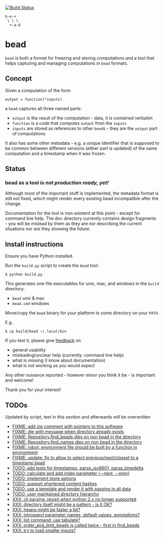 [![Build Status](https://travis-ci.org/e3krisztian/bead.svg?branch=master)](https://travis-ci.org/e3krisztian/bead)

    b-e-+
     \ \ \
      +-a-d

# bead


`bead` is both a format for freezing and storing computations and a tool that helps 
capturing and managing computations in `bead` formats.


## Concept

Given a computation of the form

    output = function(*inputs)

a `bead` captures all three named parts:

- `output` is the result of the computation - data, it is contained verbatim
- `function` is a code that computes `output` from the `inputs`
- `inputs` are stored as references to other `bead`s - they are the `output` part of
  computations

It also has some other metadata - e.g. a unique identifier that is supposed to be common 
between different versions (either part is updated) of the same computation and a timestamp
when it was frozen.


## Status

### bead as a tool *is not production ready, yet!*

Although most of the important stuff is implemented, the metadata format is still not fixed,
which might render every existing bead incompatible after the change.

Documentation for the tool is non-existent at this point - except for command line help.
The doc directory currently contains design fragments - you will be mislead by them as they 
are nor describing the current situations nor are they showing the future.


## Install instructions

Ensure you have Python installed.

Run the `build.py` script to create the `bead` tool:

```
$ python build.py
```

This generates one-file executables for unix, mac, and windows in the `build` directory:
- `bead` unix & mac
- `bead.cmd` windows

Move/copy the `bead` binary for your platform to some directory on your `PATH`.

E.g.

```
$ cp build/bead ~/.local/bin
```

If you test it, please give [feedback](../../issues) on
- general usability
- misleading/unclear help (currently: command line help)
- what is missing (I know about documentation)
- what is not working as you would expect

Any other nuisance reported - however minor you think it be - is important and welcome!

Thank you for your interest!


## TODOs

Updated by script, text in this section and afterwards will be overwritten

- [FIXME: add zip comment with pointers to this software](https://github.com/e3krisztian/bead/blob/renames/bead/workspace.py#L189)
- [FIXME: die with message when directory already exists](https://github.com/e3krisztian/bead/blob/renames/bead_cli/workspace.py#L49)
- [FIXME: Repository.find_beads dies on non bead in the directory](https://github.com/e3krisztian/bead/blob/renames/bead/repos.py#L109)
- [FIXME: Repository.find_names dies on non bead in the directory](https://github.com/e3krisztian/bead/blob/renames/bead/repos.py#L137)
- [FIXME: robot: environment file should be built by a function in environment](https://github.com/e3krisztian/bead/blob/renames/bead_cli/test_robot.py#L36)
- [FIXME: update: fix to allow to select previous/next/closest to a timestamp bead](https://github.com/e3krisztian/bead/blob/renames/bead_cli/input.py#L125)
- [TODO: add tests for timestamps, parse_iso8601, parse_timedelta](https://github.com/e3krisztian/bead/blob/renames/bead/tech/timestamp.py#L232)
- [TODO: calculate and add index parameter (--next, --prev)](https://github.com/e3krisztian/bead/blob/renames/bead_cli/common.py#L215)
- [TODO: implement more options](https://github.com/e3krisztian/bead/blob/renames/bead_cli/common.py#L118)
- [TODO: support shortened content hashes](https://github.com/e3krisztian/bead/blob/renames/bead/spec.py#L19)
- [TODO: use a template and render it with passing in all data](https://github.com/e3krisztian/bead/blob/renames/bead_cli/workspace.py#L220)
- [TODO: user maintained directory hierarchy](https://github.com/e3krisztian/bead/blob/renames/bead/repos.py#L71)
- [XXX: cli parsing: revisit when python 2.x no longer supported](https://github.com/e3krisztian/bead/blob/renames/bead_cli/cmdparse.py#L86)
- [XXX: directory itself might be a pattern - is it OK?](https://github.com/e3krisztian/bead/blob/renames/bead/repos.py#L107)
- [XXX: heapq might be faster a bit?](https://github.com/e3krisztian/bead/blob/renames/bead/repos.py#L57)
- [XXX: introspect parameter names, default values, annotations?](https://github.com/e3krisztian/bead/blob/renames/bead_cli/cmdparse.py#L121)
- [XXX: list command: use tabulate?](https://github.com/e3krisztian/bead/blob/renames/bead_cli/repo.py#L60)
- [XXX: order_and_limit_beads is called twice - first in find_beads](https://github.com/e3krisztian/bead/blob/renames/bead_cli/common.py#L195)
- [XXX: try to load smaller inputs?](https://github.com/e3krisztian/bead/blob/renames/bead_cli/workspace.py#L149)

